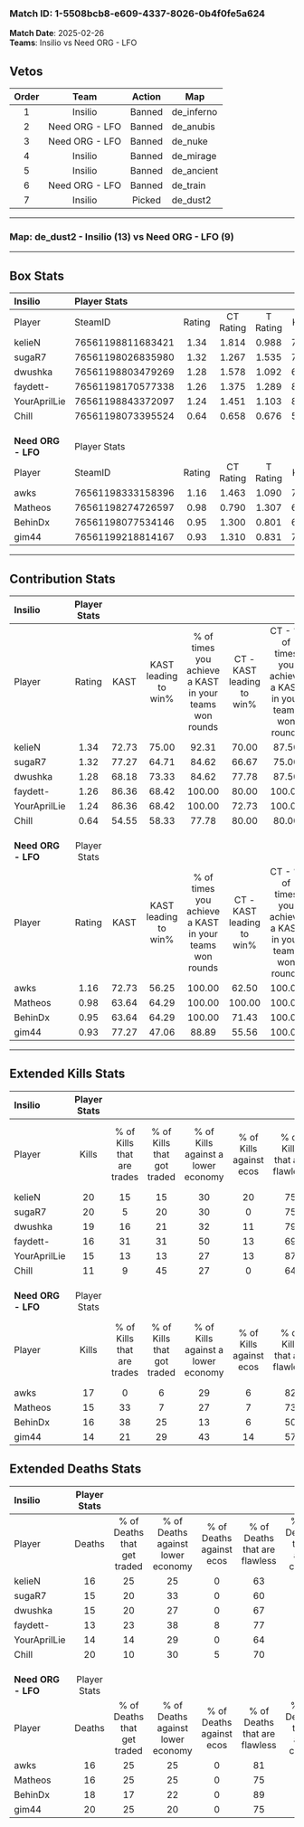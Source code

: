 ### Match ID: 1-5508bcb8-e609-4337-8026-0b4f0fe5a624  
**Match Date**: 2025-02-26  
**Teams**: Insilio vs Need ORG - LFO  

## Vetos  

| Order | Team | Action | Map |
| :---: | :--: | :----: | --- |
| 1 | Insilio | Banned | de_inferno |
| 2 | Need ORG - LFO | Banned | de_anubis |
| 3 | Need ORG - LFO | Banned | de_nuke |
| 4 | Insilio | Banned | de_mirage |
| 5 | Insilio | Banned | de_ancient |
| 6 | Need ORG - LFO | Banned | de_train |
| 7 | Insilio | Picked | de_dust2 |

---  

### **Map**: de_dust2 - Insilio (13) vs Need ORG - LFO (9)  
---  

## Box Stats  

| **Insilio**        | Player Stats      |        |           |          |       |       |       |         |        |      |     |
| :- | :- | :-: | :-: | :-: | :-: | :-: | :-: | :-: | :-: | :-: | :-: |
| Player             | SteamID           | Rating | CT Rating | T Rating | KAST  |  ADR  | Kills | Assists | Deaths | K/D  | HS% |
| kelieN             | 76561198811683421 |  1.34  |   1.814   |  0.988   | 72.73 | 99.3  |  20   |    7    |   16   | 1.25 | 60  |
| sugaR7             | 76561198026835980 |  1.32  |   1.267   |  1.535   | 77.27 | 81.1  |  20   |    2    |   15   | 1.33 | 65  |
| dwushka            | 76561198803479269 |  1.28  |   1.578   |  1.092   | 68.18 | 100.6 |  19   |    4    |   15   | 1.27 | 78  |
| faydett-           | 76561198170577338 |  1.26  |   1.375   |  1.289   | 86.36 | 70.4  |  16   |    7    |   13   | 1.23 | 68  |
| YourAprilLie       | 76561198843372097 |  1.24  |   1.451   |  1.103   | 86.36 | 80.3  |  15   |   10    |   14   | 1.07 | 60  |
| Chill              | 76561198073395524 |  0.64  |   0.658   |  0.676   | 54.55 | 66.7  |  11   |    5    |   20   | 0.55 | 72  |
|                    |                   |        |           |          |       |       |       |         |        |      |     |
|                    |                   |        |           |          |       |       |       |         |        |      |     |
|                    |                   |        |           |          |       |       |       |         |        |      |     |
| **Need ORG - LFO** | Player Stats      |        |           |          |       |       |       |         |        |      |     |
| Player             | SteamID           | Rating | CT Rating | T Rating | KAST  |  ADR  | Kills | Assists | Deaths | K/D  | HS% |
| awks               | 76561198333158396 |  1.16  |   1.463   |  1.090   | 72.73 | 83.6  |  17   |    5    |   16   | 1.06 | 35  |
| Matheos            | 76561198274726597 |  0.98  |   0.790   |  1.307   | 63.64 | 71.7  |  15   |    4    |   16   | 0.94 | 73  |
| BehinDx            | 76561198077534146 |  0.95  |   1.300   |  0.801   | 63.64 | 70.1  |  16   |    2    |   18   | 0.89 | 68  |
| gim44              | 76561199218814167 |  0.93  |   1.310   |  0.831   | 77.27 | 68.2  |  14   |    4    |   20   | 0.70 | 57  |
---  

## Contribution Stats  

| **Insilio**        | Player Stats |       |                      |                                                        |                           |                                                             |                          |                                                            |
| :- | :-: | :-: | :-: | :-: | :-: | :-: | :-: | :-: |
| Player             |    Rating    | KAST  | KAST leading to win% | % of times you achieve a KAST in your teams won rounds | CT - KAST leading to win% | CT - % of times you achieve a KAST in your teams won rounds | T - KAST leading to win% | T - % of times you achieve a KAST in your teams won rounds |
| kelieN             |     1.34     | 72.73 |        75.00         |                         92.31                          |           70.00           |                            87.50                            |          83.33           |                           100.00                           |
| sugaR7             |     1.32     | 77.27 |        64.71         |                         84.62                          |           66.67           |                            75.00                            |          62.50           |                           100.00                           |
| dwushka            |     1.28     | 68.18 |        73.33         |                         84.62                          |           77.78           |                            87.50                            |          66.67           |                           80.00                            |
| faydett-           |     1.26     | 86.36 |        68.42         |                         100.00                         |           80.00           |                           100.00                            |          55.56           |                           100.00                           |
| YourAprilLie       |     1.24     | 86.36 |        68.42         |                         100.00                         |           72.73           |                           100.00                            |          62.50           |                           100.00                           |
| Chill              |     0.64     | 54.55 |        58.33         |                         77.78                          |           80.00           |                            80.00                            |          42.86           |                           75.00                            |
|                    |              |       |                      |                                                        |                           |                                                             |                          |                                                            |
|                    |              |       |                      |                                                        |                           |                                                             |                          |                                                            |
|                    |              |       |                      |                                                        |                           |                                                             |                          |                                                            |
| **Need ORG - LFO** | Player Stats |       |                      |                                                        |                           |                                                             |                          |                                                            |
| Player             |    Rating    | KAST  | KAST leading to win% | % of times you achieve a KAST in your teams won rounds | CT - KAST leading to win% | CT - % of times you achieve a KAST in your teams won rounds | T - KAST leading to win% | T - % of times you achieve a KAST in your teams won rounds |
| awks               |     1.16     | 72.73 |        56.25         |                         100.00                         |           62.50           |                           100.00                            |          50.00           |                           100.00                           |
| Matheos            |     0.98     | 63.64 |        64.29         |                         100.00                         |          100.00           |                           100.00                            |          44.44           |                           100.00                           |
| BehinDx            |     0.95     | 63.64 |        64.29         |                         100.00                         |           71.43           |                           100.00                            |          57.14           |                           100.00                           |
| gim44              |     0.93     | 77.27 |        47.06         |                         88.89                          |           55.56           |                           100.00                            |          37.50           |                           75.00                            |
---  

## Extended Kills Stats  

| **Insilio**        | Player Stats |                            |                            |                                    |                         |                              |                                 |                                       |                    |           |
| :- | :-: | :-: | :-: | :-: | :-: | :-: | :-: | :-: | :-: | :-: |
| Player             |    Kills     | % of Kills that are trades | % of Kills that got traded | % of Kills against a lower economy | % of Kills against ecos | % of Kills that are flawless | % of Kills that are close duels | % of Kills that are assisted by flash | Pistol Round Kills | AWP Kills |
| kelieN             |      20      |             15             |             15             |                 30                 |           20            |              75              |                5                |                   5                   |         0          |     0     |
| sugaR7             |      20      |             5              |             20             |                 30                 |            0            |              75              |                0                |                   0                   |         0          |     0     |
| dwushka            |      19      |             16             |             21             |                 32                 |           11            |              79              |                5                |                  16                   |         0          |     6     |
| faydett-           |      16      |             31             |             31             |                 50                 |           13            |              69              |                0                |                  25                   |         0          |     0     |
| YourAprilLie       |      15      |             13             |             13             |                 27                 |           13            |              87              |                0                |                   7                   |         5          |     2     |
| Chill              |      11      |             9              |             45             |                 27                 |            0            |              64              |               18                |                  18                   |         0          |     2     |
|                    |              |                            |                            |                                    |                         |                              |                                 |                                       |                    |           |
|                    |              |                            |                            |                                    |                         |                              |                                 |                                       |                    |           |
|                    |              |                            |                            |                                    |                         |                              |                                 |                                       |                    |           |
| **Need ORG - LFO** | Player Stats |                            |                            |                                    |                         |                              |                                 |                                       |                    |           |
| Player             |    Kills     | % of Kills that are trades | % of Kills that got traded | % of Kills against a lower economy | % of Kills against ecos | % of Kills that are flawless | % of Kills that are close duels | % of Kills that are assisted by flash | Pistol Round Kills | AWP Kills |
| awks               |      17      |             0              |             6              |                 29                 |            6            |              82              |                0                |                   6                   |         12         |     1     |
| Matheos            |      15      |             33             |             7              |                 27                 |            7            |              73              |                0                |                   7                   |         0          |     2     |
| BehinDx            |      16      |             38             |             25             |                 13                 |            6            |              50              |                0                |                   0                   |         0          |     0     |
| gim44              |      14      |             21             |             29             |                 43                 |           14            |              57              |                0                |                   7                   |         0          |     2     |
## Extended Deaths Stats  

| **Insilio**        | Player Stats |                             |                                   |                          |                               |                            |                           |               |
| :- | :-: | :-: | :-: | :-: | :-: | :-: | :-: | :-: |
| Player             |    Deaths    | % of Deaths that get traded | % of Deaths against lower economy | % of Deaths against ecos | % of Deaths that are flawless | % of Deaths that are close | % of Deaths while blinded | Deaths to AWP |
| kelieN             |      16      |             25              |                25                 |            0             |              63               |             13             |             0             |       2       |
| sugaR7             |      15      |             20              |                33                 |            0             |              60               |             0              |            13             |       5       |
| dwushka            |      15      |             20              |                27                 |            0             |              67               |             0              |             7             |       1       |
| faydett-           |      13      |             23              |                38                 |            8             |              77               |             0              |             8             |       1       |
| YourAprilLie       |      14      |             14              |                29                 |            0             |              64               |             0              |             7             |       3       |
| Chill              |      20      |             10              |                30                 |            5             |              70               |             0              |            10             |       1       |
|                    |              |                             |                                   |                          |                               |                            |                           |               |
|                    |              |                             |                                   |                          |                               |                            |                           |               |
|                    |              |                             |                                   |                          |                               |                            |                           |               |
| **Need ORG - LFO** | Player Stats |                             |                                   |                          |                               |                            |                           |               |
| Player             |    Deaths    | % of Deaths that get traded | % of Deaths against lower economy | % of Deaths against ecos | % of Deaths that are flawless | % of Deaths that are close | % of Deaths while blinded | Deaths to AWP |
| awks               |      16      |             25              |                25                 |            0             |              81               |             6              |             6             |       2       |
| Matheos            |      16      |             25              |                25                 |            0             |              75               |             6              |             6             |       0       |
| BehinDx            |      18      |             17              |                22                 |            0             |              89               |             0              |             6             |       1       |
| gim44              |      20      |             25              |                20                 |            0             |              75               |             0              |            20             |       1       |

